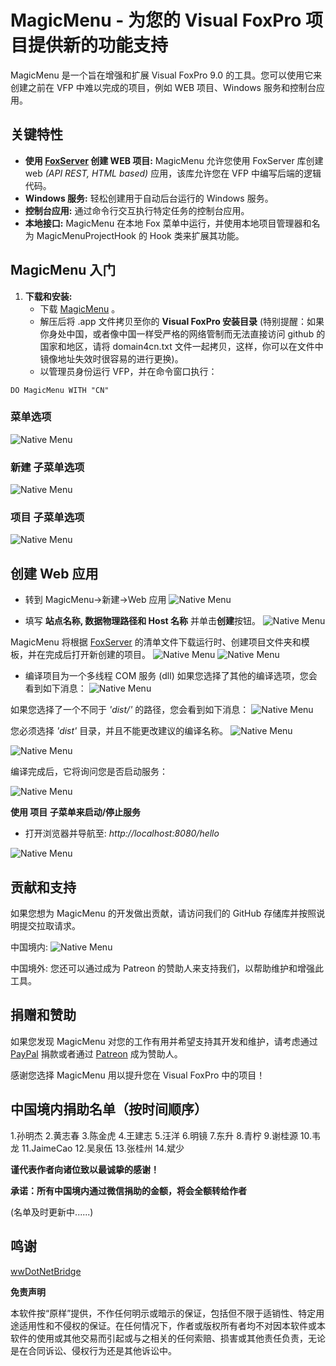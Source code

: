 # MagicMenu - 为您的 Visual FoxPro 项目提供新的功能支持

MagicMenu 是一个旨在增强和扩展 Visual FoxPro 9.0 的工具。您可以使用它来创建之前在 VFP 中难以完成的项目，例如 WEB 项目、Windows 服务和控制台应用。

## 关键特性

- **使用 [FoxServer](https://github.com/VFPLegacy/FoxServer) 创建 WEB 项目:** MagicMenu 允许您使用 FoxServer 库创建 web _(API REST, HTML based)_ 应用，该库允许您在 VFP 中编写后端的逻辑代码。
- **Windows 服务:** 轻松创建用于自动后台运行的 Windows 服务。
- **控制台应用:** 通过命令行交互执行特定任务的控制台应用。
- **本地接口:** MagicMenu 在本地 Fox 菜单中运行，并使用本地项目管理器和名为 MagicMenuProjectHook 的 Hook 类来扩展其功能。

## MagicMenu 入门

1. **下载和安装:**
   - 下载 [MagicMenu](https://github.com/VFPLegacy/MagicMenu/releases/download/v1.0.1/MagicMenu-v101.app.zip) 。
   - 解压后将 .app 文件拷贝至你的 **Visual FoxPro 安装目录** (特别提醒：如果你身处中国，或者像中国一样受严格的网络管制而无法直接访问 github 的国家和地区，请将 domain4cn.txt 文件一起拷贝，这样，你可以在文件中镜像地址失效时很容易的进行更换)。
   - 以管理员身份运行 VFP，并在命令窗口执行：
```xBase
DO MagicMenu WITH "CN"
```

### 菜单选项
![Native Menu](images/MagicMenu01.jpg)

### 新建 子菜单选项
![Native Menu](images/MagicMenu02.jpg)

### 项目 子菜单选项
![Native Menu](images/MagicMenu02.jpg)

## 创建 Web 应用
- 转到 MagicMenu->新建->Web 应用
![Native Menu](images/MagicMenu02.jpg)

- 填写 **站点名称, 数据物理路径和 Host 名称** 并单击**创建**按钮。
![Native Menu](images/MagicMenu06.jpg)

MagicMenu 将根据 [FoxServer](https://github.com/VFPLegacy/FoxServer/blob/main/setup.manifest) 的清单文件下载运行时、创建项目文件夹和模板，并在完成后打开新创建的项目。
![Native Menu](images/MagicMenu07.jpg)
![Native Menu](images/MagicMenu08.jpg)

- 编译项目为一个多线程 COM 服务 (dll)
如果您选择了其他的编译选项，您会看到如下消息：
![Native Menu](images/MagicMenu10.jpg)

如果您选择了一个不同于 *'dist/'* 的路径，您会看到如下消息：
![Native Menu](images/MagicMenu11.jpg)

您必须选择 *'dist'* 目录，并且不能更改建议的编译名称。
![Native Menu](images/MagicMenu12.jpg)

![Native Menu](images/MagicMenu13.jpg)

编译完成后，它将询问您是否启动服务：

![Native Menu](images/MagicMenu14.jpg)

**使用 项目 子菜单来启动/停止服务**

- 打开浏览器并导航至: *http://localhost:8080/hello*

![Native Menu](images/MagicMenu15.jpg)

## 贡献和支持

如果您想为 MagicMenu 的开发做出贡献，请访问我们的 GitHub 存储库并按照说明提交拉取请求。

中国境内: 
![Native Menu](images/collection_code.jpg)

中国境外: 
您还可以通过成为 Patreon 的赞助人来支持我们，以帮助维护和增强此工具。

## 捐赠和赞助

如果您发现 MagicMenu 对您的工作有用并希望支持其开发和维护，请考虑通过 [PayPal](https://www.paypal.com/donate/?hosted_button_id=LXQYXFP77AD2G) 捐款或者通过 [Patreon](https://www.patreon.com/IrwinRodriguez) 成为赞助人。

感谢您选择 MagicMenu 用以提升您在 Visual FoxPro 中的项目！

## 中国境内捐助名单（按时间顺序）
1.孙明杰
2.黄志春
3.陈金虎
4.王建志
5.汪洋
6.明镜
7.东升
8.青柠
9.谢桂源
10.韦龙
11.JaimeCao
12.吴泉伍
13.张桂州
14.斌少

**谨代表作者向诸位致以最诚挚的感谢！**

**承诺：所有中国境内通过微信捐助的金额，将会全额转给作者**

(名单及时更新中......)

## 鸣谢
[wwDotNetBridge](https://github.com/RickStrahl/wwDotnetBridge)

**免责声明**

本软件按“原样”提供，不作任何明示或暗示的保证，包括但不限于适销性、特定用途适用性和不侵权的保证。在任何情况下，作者或版权所有者均不对因本软件或本软件的使用或其他交易而引起或与之相关的任何索赔、损害或其他责任负责，无论是在合同诉讼、侵权行为还是其他诉讼中。
